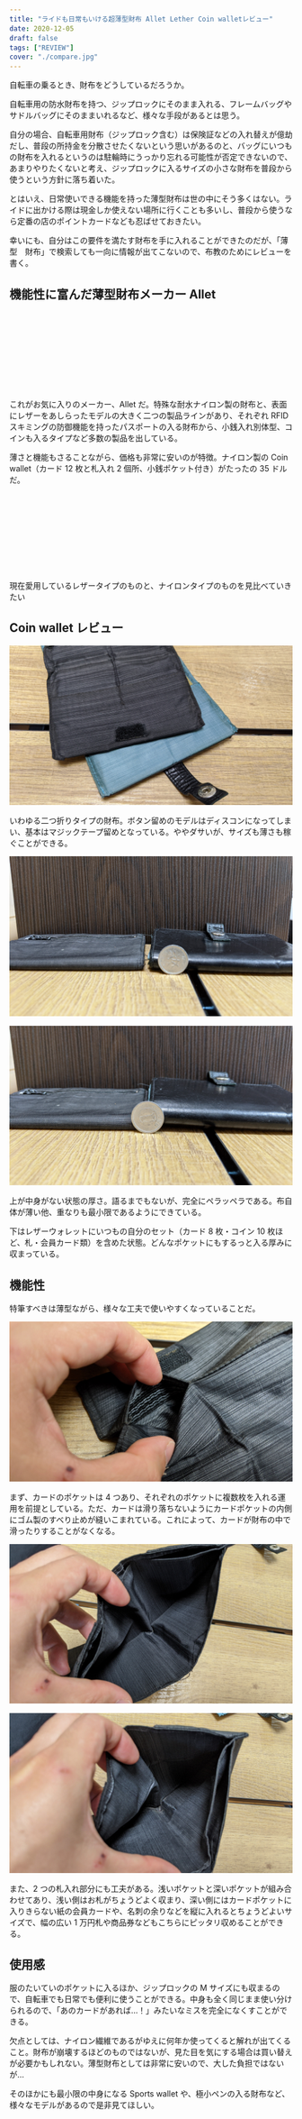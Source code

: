 ```yaml
---
title: "ライドも日常もいける超薄型財布 Allet Lether Coin walletレビュー"
date: 2020-12-05
draft: false
tags: ["REVIEW"]
cover: "./compare.jpg"
---
```


自転車の乗るとき、財布をどうしているだろうか。

自転車用の防水財布を持つ、ジップロックにそのまま入れる、フレームバッグやサドルバッグにそのままいれるなど、様々な手段があるとは思う。

自分の場合、自転車用財布（ジップロック含む）は保険証などの入れ替えが億劫だし、普段の所持金を分散させたくないという思いがあるのと、バッグにいつもの財布を入れるというのは駐輪時にうっかり忘れる可能性が否定できないので、あまりやりたくないと考え、ジップロックに入るサイズの小さな財布を普段から使うという方針に落ち着いた。

とはいえ、日常使いできる機能を持った薄型財布は世の中にそう多くはない。ライドに出かける際は現金しか使えない場所に行くことも多いし、普段から使うなら定番の店のポイントカードなども忍ばせておきたい。

幸いにも、自分はこの要件を満たす財布を手に入れることができたのだが、「薄型　財布」で検索しても一向に情報が出てこないので、布教のためにレビューを書く。

## 機能性に富んだ薄型財布メーカー Allet

<div class="iframely-embed"><div class="iframely-responsive" style="height: 140px; padding-bottom: 0;"><a href="https://www.all-ett.com/" data-iframely-url="//cdn.iframe.ly/NxI2obn?iframe=card-small"></a></div></div>

これがお気に入りのメーカー、Allet だ。特殊な耐水ナイロン製の財布と、表面にレザーをあしらったモデルの大きく二つの製品ラインがあり、それぞれ RFID スキミングの防御機能を持ったパスポートの入る財布から、小銭入れ別体型、コインも入るタイプなど多数の製品を出している。

薄さと機能もさることながら、価格も非常に安いのが特徴。ナイロン製の Coin wallet（カード 12 枚と札入れ 2 個所、小銭ポケット付き）がたったの 35 ドルだ。

<div class="iframely-embed"><div class="iframely-responsive" style="height: 140px; padding-bottom: 0;"><a href="https://www.all-ett.com/products/nylon-coin-wallet" data-iframely-url="//cdn.iframe.ly/LRmLx63?iframe=card-small"></a></div></div>

現在愛用しているレザータイプのものと、ナイロンタイプのものを見比べていきたい

## Coin wallet レビュー

![全体](./inside.jpg)

いわゆる二つ折りタイプの財布。ボタン留めのモデルはディスコンになってしまい、基本はマジックテープ留めとなっている。ややダサいが、サイズも薄さも稼ぐことができる。

![中身がない](./blank.jpg)

![中身あり](./full.jpg)

上が中身がない状態の厚さ。語るまでもないが、完全にペラッペラである。布自体が薄い他、重なりも最小限であるようにできている。

下はレザーウォレットにいつもの自分のセット（カード 8 枚・コイン 10 枚ほど、札・会員カード類）を含めた状態。どんなポケットにもするっと入る厚みに収まっている。

## 機能性

特筆すべきは薄型ながら、様々な工夫で使いやすくなっていることだ。

![内部のすべり止め](./antislip.jpg)

まず、カードのポケットは 4 つあり、それぞれのポケットに複数枚を入れる運用を前提としている。ただ、カードは滑り落ちないようにカードポケットの内側にゴム製のすべり止めが縫いこまれている。これによって、カードが財布の中で滑ったりすることがなくなる。

![札入れ](./narrow.jpg)

![色々入れ](./deep.jpg)

また、2 つの札入れ部分にも工夫がある。浅いポケットと深いポケットが組み合わせてあり、浅い側はお札がちょうどよく収まり、深い側にはカードポケットに入りきらない紙の会員カードや、名刺の余りなどを縦に入れるとちょうどよいサイズで、幅の広い 1 万円札や商品券などもこちらにピッタリ収めることができる。

## 使用感

服のたいていのポケットに入るほか、ジップロックの M サイズにも収まるので、自転車でも日常でも便利に使うことができる。中身も全く同じまま使い分けられるので、「あのカードがあれば…！」みたいなミスを完全になくすことができる。

欠点としては、ナイロン繊維であるがゆえに何年か使ってくると解れが出てくること。財布が崩壊するほどのものではないが、見た目を気にする場合は買い替えが必要かもしれない。薄型財布としては非常に安いので、大した負担ではないが…

そのほかにも最小限の中身になる Sports wallet や、極小ペンの入る財布など、様々なモデルがあるので是非見てほしい。

<div class="iframely-embed"><div class="iframely-responsive" style="padding-bottom: 53.3203%; padding-top: 120px;"><a href="https://www.all-ett.com/collections/view-all" data-iframely-url="//cdn.iframe.ly/sNIBweb"></a></div></div>

自分はパスポートの保管にもこのメーカーの製品を使っている。場所を取らずレザー製で見た目もよく、RFID ガードもある。

どの製品にもユースケースがしっかり考えられており、必要な機能を漏れなく詰め込んでいるいい製品だと思う。
